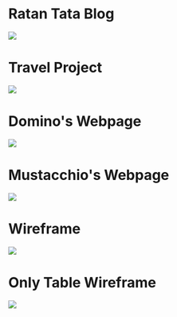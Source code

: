 <h1> Ratan Tata Blog </h1>

<img src="https://github.com/Rohit-Pakhre09/HTML-Projects/blob/243b0c42516ebe83ae9851e2d1124fe14fb4f7b7/Ratan%20Tata%20Blog.png">

<h1> Travel Project </h1>

<a href="https://the-travels.netlify.app/"> <img src="https://github.com/Rohit-Pakhre09/HTML-Projects/blob/7b05dc942077c60a2db7f0e419a5d8b68de12553/Travels.png"> </a>

<h1> Domino's Webpage </h1>

<a href="https://the-dominos.netlify.app/"> <img src="https://github.com/Rohit-Pakhre09/HTML-Projects/blob/0c0d796225ff69607d95658332e83153c84c2e1b/Domino's.png"> </a>

<h1> Mustacchio's Webpage </h1>

<img src="https://github.com/Rohit-Pakhre09/HTML-Projects/blob/cf03afb8d73f1775babe355d179c11f88358c84d/Mustacchio.png">

<h1> Wireframe </h1>

<img src="https://github.com/Rohit-Pakhre09/HTML-Projects/blob/9cfa8acec932fdcafb10c28a03d6858aa47b1b36/Wireframe/Wireframe.png"> 

<h1> Only Table Wireframe </h1>

<a href="https://table-wireframe.netlify.app/"> <img src="https://github.com/Rohit-Pakhre09/HTML-Projects/blob/8dcc9772d24d0f1cca7aaac398db45d0466d1e05/Only%20Table%20Wireframe.png"> </a>
